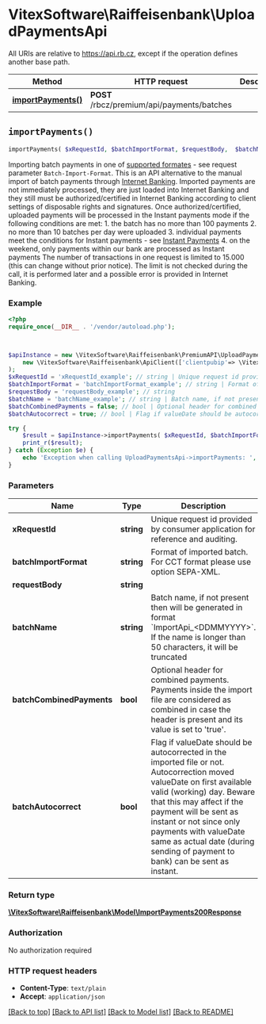 # VitexSoftware\Raiffeisenbank\UploadPaymentsApi

All URIs are relative to https://api.rb.cz, except if the operation defines another base path.

| Method | HTTP request | Description |
| ------------- | ------------- | ------------- |
| [**importPayments()**](UploadPaymentsApi.md#importPayments) | **POST** /rbcz/premium/api/payments/batches |  |


## `importPayments()`

```php
importPayments( $xRequestId, $batchImportFormat, $requestBody,  $batchName, $batchCombinedPayments, $batchAutocorrect): \VitexSoftware\Raiffeisenbank\Model\ImportPayments200Response
```



Importing batch payments in one of [supported formates](https://www.rb.cz/attachments/direct-banking/ekomunikator-datova-struktura.pdf) - see request parameter `Batch-Import-Format`.  This is an API alternative to the manual import of batch payments through [Internet Banking](https://www.rb.cz/podnikatele/ucty-a-platebni-styk/prime-bankovnictvi/internetove-bankovnictvi/caste-dotazy/import-hromadnych-plateb).  Imported payments are not immediately processed, they are just loaded into Internet Banking and they still must be authorized/certified in Internet Banking according to client settings of disposable rights and signatures.  Once authorized/certified, uploaded payments will be processed in the Instant payments mode if the following conditions are met&#58; 1. the batch has no more than 100 payments 2. no more than 10 batches per day were uploaded 3. individual payments meet the conditions for Instant payments - see [Instant Payments](https://www.rb.cz/informacni-servis/platebni-styk/tuzemske-platby/okamzite-platby) 4. on the weekend, only payments within our bank are processed as Instant payments  The number of transactions in one request is limited to 15.000 (this can change without prior notice). The limit is not checked during the call,  it is performed later and a possible error is provided in Internet Banking.

### Example

```php
<?php
require_once(__DIR__ . '/vendor/autoload.php');



$apiInstance = new \VitexSoftware\Raiffeisenbank\PremiumAPI\UploadPaymentsApi(
    new \VitexSoftware\Raiffeisenbank\ApiClient(['clientpubip'=> \VitexSoftware\Raiffeisenbank\ApiClient::getPublicIP() ,'debug'=>true])
);
$xRequestId = 'xRequestId_example'; // string | Unique request id provided by consumer application for reference and auditing.
$batchImportFormat = 'batchImportFormat_example'; // string | Format of imported batch. For CCT format please use option SEPA-XML.
$requestBody = 'requestBody_example'; // string
$batchName = 'batchName_example'; // string | Batch name, if not present then will be generated in format `ImportApi_<DDMMYYYY>`.  If the name is longer than 50 characters, it will be truncated
$batchCombinedPayments = false; // bool | Optional header for combined payments. Payments inside the import file are considered as combined in case the header is present and its value is set to 'true'.
$batchAutocorrect = true; // bool | Flag if valueDate should be autocorrected in the imported file or not. Autocorrection moved valueDate on first available valid  (working) day. Beware that this may affect if the payment will be sent as instant or not since only payments with valueDate same as actual date (during sending of payment to bank) can be sent as instant.

try {
    $result = $apiInstance->importPayments( $xRequestId, $batchImportFormat, $requestBody,  $batchName, $batchCombinedPayments, $batchAutocorrect);
    print_r($result);
} catch (Exception $e) {
    echo 'Exception when calling UploadPaymentsApi->importPayments: ', $e->getMessage(), PHP_EOL;
}
```

### Parameters

| Name | Type | Description  | Notes |
| ------------- | ------------- | ------------- | ------------- |
| **xRequestId** | **string**| Unique request id provided by consumer application for reference and auditing. | |
| **batchImportFormat** | **string**| Format of imported batch. For CCT format please use option SEPA-XML. | |
| **requestBody** | **string**|  | |
| **batchName** | **string**| Batch name, if not present then will be generated in format &#x60;ImportApi_&lt;DDMMYYYY&gt;&#x60;.  If the name is longer than 50 characters, it will be truncated | [optional] |
| **batchCombinedPayments** | **bool**| Optional header for combined payments. Payments inside the import file are considered as combined in case the header is present and its value is set to &#39;true&#39;. | [optional] [default to false] |
| **batchAutocorrect** | **bool**| Flag if valueDate should be autocorrected in the imported file or not. Autocorrection moved valueDate on first available valid  (working) day. Beware that this may affect if the payment will be sent as instant or not since only payments with valueDate same as actual date (during sending of payment to bank) can be sent as instant. | [optional] [default to true] |

### Return type

[**\VitexSoftware\Raiffeisenbank\Model\ImportPayments200Response**](../Model/ImportPayments200Response.md)

### Authorization

No authorization required

### HTTP request headers

- **Content-Type**: `text/plain`
- **Accept**: `application/json`

[[Back to top]](#) [[Back to API list]](../../README.md#endpoints)
[[Back to Model list]](../../README.md#models)
[[Back to README]](../../README.md)

